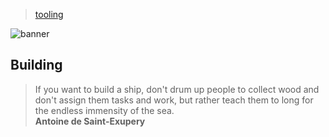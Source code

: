 > [tooling](../)

![banner](/go/photos/banner.png)

## Building

> If you want to build a ship, don't drum up people to collect wood and don't assign them tasks and work, but rather teach them to long for the endless immensity of the sea.  
> **Antoine de Saint-Exupery**
